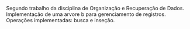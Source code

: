 Segundo trabalho da disciplina de Organização e Recuperação de Dados. Implementação de uma arvore b para gerenciamento de registros. Operações implementadas: busca e inseção. 
